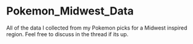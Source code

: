 # Pokemon_Midwest_Data
All of the data I collected from my Pokemon picks for a Midwest inspired region. Feel free to discuss in the thread if its up.
